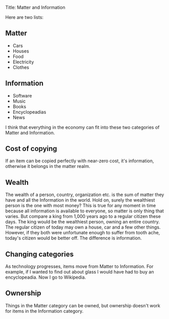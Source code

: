 Title: Matter and Information

<div style="CLEAR:both">
<div>
<div>Here are two lists:<br>
<h2>Matter</h2>
<ul>
<li>Cars 
</li>
<li>Houses 
</li>
<li>Food 
</li>
<li>Electricity 
</li>
<li>Clothes</li></ul>
<h2>Information</h2>
<ul>
<li>Software 
</li>
<li>Music 
</li>
<li>Books 
</li>
<li>Encyclopeadias 
</li>
<li>News</li></ul>
I think that everything in the economy can fit into these two categories of Matter and Information.<br>
<h2>Cost of copying</h2>
If an item can be copied perfectly with near-zero cost, it's information, otherwise it belongs in the matter realm.<br>
<h2>Wealth</h2>
The wealth of a person, country, organization etc. is the sum of matter they have and all the Information in the world. Hold on, surely the wealthiest person is the one with most money? This is true for any moment in time because all information is available to everyone, so matter is only thing that varies. But compare a king from 1,000 years ago to a regular citizen these days. The king would be the wealthiest person, owning an entire country. The regular citizen of today may own a house, car and a few other things. However, if they both were unfortunate enough to suffer from tooth ache, today's citizen would be better off. The difference is information.<br>
<h2>Changing categories</h2>
As technology progresses, items move from Matter to Information. For example, if I wanted to find out about glass I would have had to buy an encyclopeadia. Now I go to Wikipedia.<br>
<h2>Ownership</h2>
Things in the Matter category can be owned, but ownership doesn't work for items in the Information category.</div>
</div>
